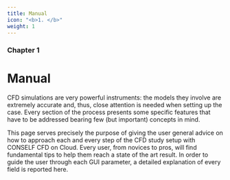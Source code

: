 ```yaml
---
title: Manual
icon: "<b>1. </b>"
weight: 1
---
```


### Chapter 1

# Manual

CFD simulations are very powerful instruments: the models they involve are extremely accurate and, thus, close attention is needed when setting up the case. Every section of the process presents some specific features that have to be addressed bearing few (but important) concepts in mind.

This page serves precisely the purpose of giving the user general advice on how to approach each and every step of the CFD study setup with CONSELF CFD on Cloud. Every user, from novices to pros, will find fundamental tips to help them reach a state of the art result. In order to guide the user through each GUI parameter, a detailed explanation of every field is reported here.
